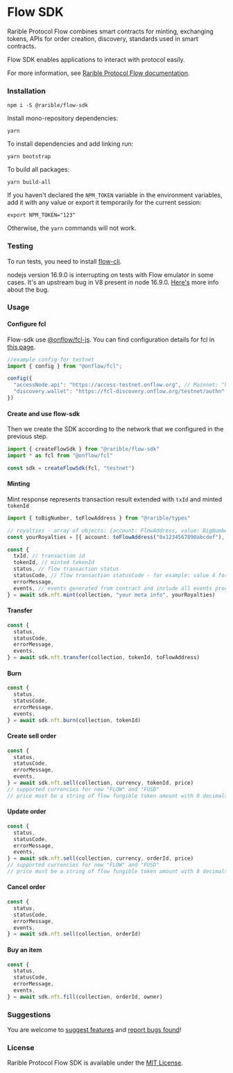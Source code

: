 # Flow SDK

Rarible Protocol Flow combines smart contracts for minting, exchanging tokens, APIs for order creation, discovery,
standards used in smart contracts.

Flow SDK enables applications to interact with protocol easily.

For more information, see [Rarible Protocol Flow documentation](https://docs.rarible.org/flow/flow-overview/).

### Installation

```shell
npm i -S @rarible/flow-sdk
```

Install mono-repository dependencies:

```shell
yarn
```

To install dependencies and add linking run:

```shell
yarn bootstrap
```

To build all packages:

```shell
yarn build-all
```

If you haven't declared the `NPM_TOKEN` variable in the environment variables, add it with any value or export it
temporarily for the current session:

```shell
export NPM_TOKEN="123"
```

Otherwise, the `yarn` commands will not work.

### Testing

To run tests, you need to install [flow-cli](https://docs.onflow.org/flow-cli/install/).

nodejs version 16.9.0 is interrupting on tests with Flow emulator in some cases. It's an upstream bug in V8 present in
node 16.9.0. [Here's](https://github.com/nodejs/node/issues/40030) more info about the bug.

### Usage

#### Configure fcl

Flow-sdk use [@onflow/fcl-js](link:https://github.com/onflow/fcl-js). You can find configuration details for fcl
in [this page](https://docs.onflow.org/fcl/tutorials/flow-app-quickstart/#configuration).

```javascript
//example config for testnet
import { config } from "@onflow/fcl";

config({
  "accessNode.api": "https://access-testnet.onflow.org", // Mainnet: "https://access-mainnet-beta.onflow.org"
  "discovery.wallet": "https://fcl-discovery.onflow.org/testnet/authn" // Mainnet: "https://fcl-discovery.onflow.org/authn"
})
```

#### Create and use flow-sdk

Then we create the SDK according to the network that we configured in the previous step.

```typescript
import { createFlowSdk } from "@rarible/flow-sdk"
import * as fcl from "@onflow/fcl"

const sdk = createFlowSdk(fcl, "testnet")
```

#### Minting

Mint response represents transaction result extended with `txId` and minted `tokenId`

```typescript
import { toBigNumber, toFlowAddress } from "@rarible/types"

// royalties - array of objects: {account: FlowAddress, value: BigNumber}, value must be a number between 0 and 1
const yourRoyalties = [{ account: toFlowAddress("0x1234567890abcdef"), value: toBigNumber("0.1") }]

const {
  txId, // transaction id
  tokenId, // minted tokenId
  status, // flow transaction status
  statusCode, // flow transaction statusCode - for example: value 4 for sealed transaction
  errorMessage,
  events, // events generated from contract and include all events produced by transaction, deopsits withdrown etc.
} = await sdk.nft.mint(collection, "your meta info", yourRoyalties)
```

#### Transfer

```typescript
const {
  status,
  statusCode,
  errorMessage,
  events,
} = await sdk.nft.transfer(collection, tokenId, toFlowAddress)
```

#### Burn

```typescript
const {
  status,
  statusCode,
  errorMessage,
  events,
} = await sdk.nft.burn(collection, tokenId)
```

#### Create sell order

```typescript
const {
  status,
  statusCode,
  errorMessage,
  events,
} = await sdk.nft.sell(collection, currency, tokenId, price)
// supported currencies for now "FLOW" and "FUSD"
// price must be a string of flow fungible token amount with 8 decimals,  for example: 1.123 or 0.1 or 0.00000001
```

#### Update order

```typescript
const {
  status,
  statusCode,
  errorMessage,
  events,
} = await sdk.nft.sell(collection, currency, orderId, price)
// supported currencies for now "FLOW" and "FUSD"
// price must be a string of flow fungible token amount with 8 decimals,  for example: 1.123 or 0.1 or 0.00000001
```

#### Cancel order

```typescript
const {
  status,
  statusCode,
  errorMessage,
  events,
} = await sdk.nft.sell(collection, orderId)
```

#### Buy an item

```typescript
const {
  status,
  statusCode,
  errorMessage,
  events,
} = await sdk.nft.fill(collection, orderId, owner)
```

### Suggestions

You are welcome to [suggest features](https://github.com/rarible/protocol/discussions)
and [report bugs found](https://github.com/rarible/protocol/issues)!

### License

Rarible Protocol Flow SDK is available under the [MIT License](LICENSE).
